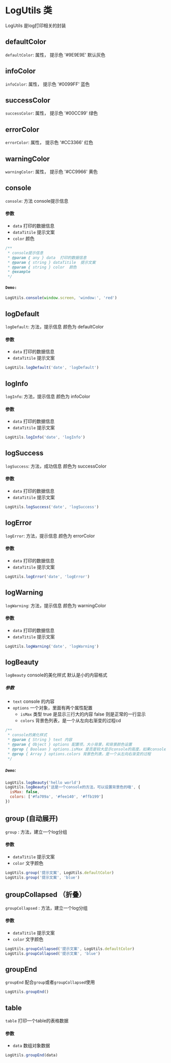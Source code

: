 # LogUtils 类
LogUtils 是log打印相关的封装

## defaultColor
`defaultColor`: 属性， 提示色  '#9E9E9E'   默认灰色

## infoColor
`infoColor`: 属性， 提示色  '#0099FF'   蓝色

## successColor
`successColor`: 属性， 提示色  '#00CC99'   绿色

## errorColor
`errorColor`: 属性， 提示色  '#CC3366'   红色

## warningColor
`warningColor`: 属性， 提示色  '#CC9966'   黄色

## console
`console`: 方法 console提示信息
#### 参数
- `data` 打印的数据信息
- `dataTitile` 提示文案
- `color` 颜色
```js
/**
 * console提示信息
 * @param { any } data  打印的数据信息
 * @param { string } dataTitile  提示文案
 * @param { string } color  颜色
 * @example
 */
```
#### `Demo:`
```js
LogUtils.console(window.screen, 'window:', 'red')
```
## logDefault
`logDefault`: 方法，提示信息 颜色为 defaultColor
#### 参数
- `data` 打印的数据信息
- `dataTitile` 提示文案
```js
LogUtils.logDefault('date', 'logDefault')
```

## logInfo
`logInfo`: 方法，提示信息 颜色为 infoColor
#### 参数
- `data` 打印的数据信息
- `dataTitile` 提示文案
```js
LogUtils.logInfo('date', 'logInfo')
```

## logSuccess
`logSuccess`: 方法，成功信息 颜色为 successColor
#### 参数
- `data` 打印的数据信息
- `dataTitile` 提示文案
```js
LogUtils.logSuccess('date', 'logSuccess')
```

## logError
`logError`: 方法，提示信息 颜色为 errorColor
#### 参数
- `data` 打印的数据信息
- `dataTitile` 提示文案
```js
LogUtils.logError('date', 'logError')
```

## logWarning
`logWarning`: 方法，提示信息 颜色为 warningColor
#### 参数
- `data` 打印的数据信息
- `dataTitile` 提示文案
```js
LogUtils.logWarning('date', 'logWarning')
```

## logBeauty
`logBeauty` console的美化样式 默认是小的内容格式
##### 参数
  - `text` console 的内容
  - `options` 一个对象，里面有两个属性配置
    - `isMax` 类型  true 是显示三行大的内容   false 则是正常的一行显示
    - `colors` 背景色列表，是一个从左向右渐变的过程cd

```js
/**
 * console的美化样式
 * @param { String } text 内容
 * @param { Object } options 配置项，大小背景，和背景颜色设置
 * @prop { Boolean } options.isMax 是否是较大显示console的高度，如果console的内容较多建议设置为false 默认为小格式
 * @prop { Array } options.colors 背景色列表，是一个从左向右渐变的过程
 */
```
##### `Demo`:
```js
LogUtils.logBeauty('hello world')
LogUtils.logBeauty('这是一个console的方法，可以设置背景色的哦', {
  isMax: false,
  colors: ['#fa709a', '#fee140', '#ffb199']
})
```

## group (自动展开)
`group` : 方法，建立一个log分组
#### 参数
- `dataTitile` 提示文案
- `color` 文字颜色
```js
LogUtils.group('提示文案', LogUtils.defaultColor)
LogUtils.group('提示文案', 'blue')
```

## groupCollapsed （折叠）
`groupCollapsed` : 方法，建立一个log分组
#### 参数
- `dataTitile` 提示文案
- `color` 文字颜色
```js
LogUtils.groupCollapsed('提示文案', LogUtils.defaultColor)
LogUtils.groupCollapsed('提示文案', 'blue')
```

## groupEnd
`groupEnd` 配合`group`或者`groupCollapsed`使用
```js
LogUtils.groupEnd()
```

## table
`table` 打印一个table的表格数据
#### 参数
- `data` 数组对象数据
```js
LogUtils.groupEnd(data)
```
